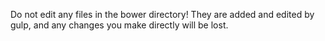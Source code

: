 Do not edit any files in the bower directory!
They are added and edited by gulp, and any changes you make directly will be lost.
